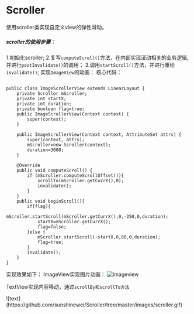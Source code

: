 # Scroller
使用scroller类实现自定义view的弹性滑动。
##### scroller的使用步骤：
1.初始化scroller;
2.复写<code>computeScroll()</code>方法，在内部实现滚动相关的业务逻辑,并进行<code>postInvalidate()</code>的调用；
3.调用<code>startScroll()</code>方法，并进行重绘<code>invalidate()</code>;
实现<code>ImageView</code>的动画：
核心代码：
<pre><code>
public class ImageScrollerView extends LinearLayout {
    private Scroller mScroller;
    private int startX;
    private int duration;
    private boolean flag=true;
    public ImageScrollerView(Context context) {
        super(context);
    }

    public ImageScrollerView(Context context, AttributeSet attrs) {
        super(context, attrs);
        mScroller=new Scroller(context);
        duration=3000;
    }

    @Override
    public void computeScroll() {
        if (mScroller.computeScrollOffset()){
            scrollTo(mScroller.getCurrX(),0);
            invalidate();
        }
    }
    public void beginScroll(){
        if(flag){
            mScroller.startScroll(mScroller.getCurrX(),0,-250,0,duration);
            startX=mScroller.getCurrX();
            flag=false;
        }else {
            mScroller.startScroll(-startX,0,80,0,duration);
            flag=true;
        }
        invalidate();
    }
}
</code></pre>
实现效果如下：
ImageView实现图片动画：
![imageview](https://github.com/sunshinewei/Scroller/tree/master/images/scrollerImage.gif)
<p>TextView实现内容移动，通过<code>scrollBy和scrollTo方法</code></p>
![text](https://github.com/sunshinewei/Scroller/tree/master/images/scroller.gif)